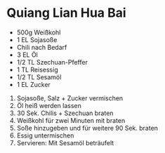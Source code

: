 # Quiang Lian Hua Bai

* 500g Weißkohl
* 1 EL Sojasoße
* Chili nach Bedarf
* 3 EL Öl
* 1/2 TL Szechuan-Pfeffer
* 1 TL Reisessig
* 1/2 TL Sesamöl
* 1 EL Zucker

1. Sojasoße, Salz + Zucker vermischen
2. Öl heiß werden lassen
3. 30 Sek. Chilis + Szechuan braten
4. Weißkohl für zwei Minuten mit braten
5. Soße hinzugeben und für weitere 90 Sek. braten
6. Essig untermischen
7. Servieren: Mit Sesamöl beträufelt

